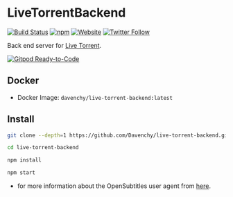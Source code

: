 # LiveTorrentBackend

[![Build Status](https://travis-ci.org/Davenchy/live-torrent-backend.svg?branch=master)](https://travis-ci.org/Davenchy/live-torrent-backend) [![npm](https://img.shields.io/npm/v/live-torrent-backend?color=red)](https://npmjs.com/package/live-torrent-backend) [![Website](https://img.shields.io/website?down_color=red&down_message=offline&up_color=green&up_message=online&url=https%3A%2F%2Flive-torrent-server.herokuapp.com)](https://live-torrent-server.herokuapp.com) [![Twitter Follow](https://img.shields.io/twitter/follow/fadi_davenchy?style=social)](https://twitter.com/fadi_davenchy?ref_src=twsrc%5Etfw)

Back end server for [Live Torrent](https://github.com/Davenchy/live-torrent).

[![Gitpod Ready-to-Code](https://img.shields.io/badge/Gitpod-Ready--to--Code-blue?logo=gitpod)](https://gitpod.io/#https://github.com/Davenchy/live-torrent-backend) 


## Docker

- Docker Image: `davenchy/live-torrent-backend:latest`

## Install

```bash
git clone --depth=1 https://github.com/Davenchy/live-torrent-backend.git

cd live-torrent-backend

npm install

npm start
```

- for more information about the OpenSubtitles user agent from [here](https://trac.opensubtitles.org/projects/opensubtitles/wiki/DevReadFirst).
